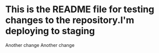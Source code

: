 
This is the README file for testing changes to the repository.I'm deploying to staging
=======
Another change
Another change
